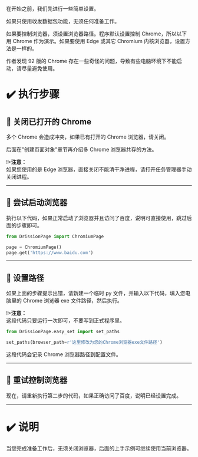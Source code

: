 在开始之前，我们先进行一些简单设置。

如果只使用收发数据包功能，无须任何准备工作。

如果要控制浏览器，须设置浏览器路径。程序默认设置控制 Chrome，所以以下用 Chrome 作为演示。如果要使用 Edge 或其它 Chromium 内核浏览器，设置方法是一样的。

作者发现 92 版的 Chrome 存在一些奇怪的问题，导致有些电脑环境下不能启动，请尽量避免使用。

# ✔️ 执行步骤

## 📍 关闭已打开的 Chrome

多个 Chrome 会造成冲突，如果已有打开的 Chrome 浏览器，请关闭。

后面在"创建页面对象"章节再介绍多 Chrome 浏览器共存的方法。

!>**注意：**<br>如果您使用的是 Edge 浏览器，直接关闭不能清干净进程，请打开任务管理器手动关闭进程。

---

## 📍 尝试启动浏览器

执行以下代码，如果正常启动了浏览器并且访问了百度，说明可直接使用，跳过后面的步骤即可。

```python
from DrissionPage import ChromiumPage

page = ChromiumPage()
page.get('https://www.baidu.com')
```

---

## 📍 设置路径

如果上面的步骤提示出错，请新建一个临时 py 文件，并输入以下代码，填入您电脑里的 Chrome 浏览器 exe 文件路径，然后执行。

!>**注意：**<br>这段代码只要运行一次即可，不要写到正式程序里。

```python
from DrissionPage.easy_set import set_paths

set_paths(browser_path=r'这里修改为您的Chrome浏览器exe文件路径')
```

这段代码会记录 Chrome 浏览器路径到配置文件。

--- 

## 📍 重试控制浏览器

现在，请重新执行第二步的代码，如果正确访问了百度，说明已经设置完成。

--- 

# ✔️ 说明

当您完成准备工作后，无须关闭浏览器，后面的上手示例可继续使用当前浏览器。
